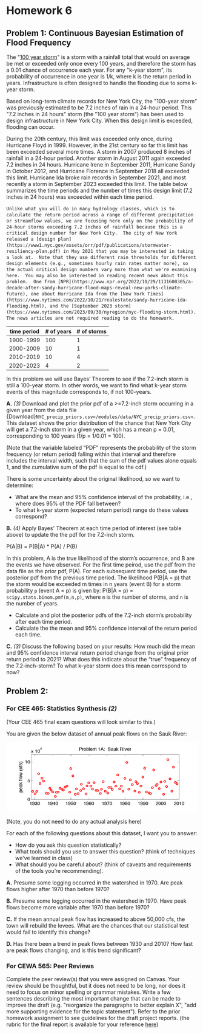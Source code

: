 # Homework 6

## Problem 1: Continuous Bayesian Estimation of Flood Frequency

The "[100 year storm](https://en.wikipedia.org/wiki/100-year_flood)" is a storm with a rainfall total that would on average be met or exceeded only once every 100 years, and therefore the storm has a 0.01 chance of occurrence each year. For any "k-year storm", its probability of occurrence in one year is 1/k, where k is the return period in years. Infrastructure is often designed to handle the flooding due to some k-year storm.
 
Based on long-term climate records for New York City, the "100-year storm" was previously estimated to be 7.2 inches of rain in a 24-hour period. This "7.2 inches in 24 hours" storm (the "100 year storm") has been used to design infrastructure in New York City. When this design limit is exceeded, flooding can occur.

During the 20th century, this limit was exceeded only once, during Hurricane Floyd in 1999. However, in the 21st century so far this limit has been exceeded several more times. A storm in 2007 produced 8 inches of rainfall in a 24-hour period. Another storm in August 2011 again exceeded 7.2 inches in 24 hours. Hurricane Irene in September 2011, Hurricane Sandy in October 2012, and Hurricane Florence in September 2018 all exceeded this limit. Hurricane Ida broke rain records in September 2021, and most recently a storm in September 2023 exceeded this limit. The table below summarizes the time periods and the number of times this design limit (7.2 inches in 24 hours) was exceeded within each time period.

```{note}
Unlike what you will do in many hydrology classes, which is to calculate the return period across a range of different precipitation or streamflow values, we are focusing here only on the probability of 24-hour storms exceeding 7.2 inches of rainfall because this is a critical design number for New York City.  The city of New York released a [design plan](https://www1.nyc.gov/assets/orr/pdf/publications/stormwater-resiliency-plan.pdf) in May 2021 that you may be interested in taking a look at.  Note that they use different rain thresholds for different design elements (e.g., sometimes hourly rain rates matter more), so the actual critical design numbers vary more than what we're examining here.  You may also be interested in reading recent news about this problem.  One from [NPR](https://www.npr.org/2022/10/29/1131608305/a-decade-after-sandy-hurricane-flood-maps-reveal-new-yorks-climate-future), one about Hurricane Ida from the [New York Times](https://www.nytimes.com/2022/10/21/realestate/sandy-hurricane-ida-flooding.html), and the [September 2023 storm](https://www.nytimes.com/2023/09/30/nyregion/nyc-flooding-storm.html). The news articles are not required reading to do the homework.
```

| time period | # of years | # of storms |
| --- | --- | --- |
| 1900-1999 | 100 | 1 |
| 2000-2009 | 10 | 1 |
| 2010-2019 | 10 | 4 |
| 2020-2023 | 4  | 2 |

In this problem we will use Bayes’ Theorem to see if the 7.2-inch storm is still a 100-year storm. In other words, we want to find what k-year storm events of this magnitude corresponds to, if not 100-years.

 **A.** *(3)* Download and plot the prior pdf of a >=7.2-inch storm occurring in a given year from the data file {Download}`NYC_precip_priors.csv</modules/data/NYC_precip_priors.csv>`. This dataset shows the prior distribution of the chance that New York City will get a 7.2-inch storm in a given year, which has a mean p = 0.01, corresponding to 100 years (1/p = 1/0.01 = 100). 
 
(Note that the variable labeled “PDF” represents the probability of the storm frequency (or return period) falling within that interval and therefore includes the interval width, such that the sum of the pdf values alone equals 1, and the cumulative sum of the pdf is equal to the cdf.)
 
There is some uncertainty about the original likelihood, so we want to determine: 
   - What are the mean and 95% confidence interval of the probability, i.e., where does 95% of the PDF fall between? 
   - To what k-year storm (expected return period) range do these values correspond?

**B.** *(4)* Apply Bayes' Theorem at each time period of interest (see table above) to update the the pdf for the 7.2-inch storm.

P(A\|B) = P(B\|A) * P(A) / P(B)
 
In this problem, A is the true likelihood of the storm’s occurrence, and B are the events we have observed. For the first time peirod, use the pdf from the data file as the prior pdf, P(A). For each subsequent time period, use the posterior pdf from the previous time period. The likelihood P(B\|A = p) that the storm would be exceeded m times in n years (event B) for a storm probability `p` (event A = p) is given by: P(B\|A = p) =  `scipy.stats.binom.pmf(m,n,p)`, where `m` is the number of storms, and `n` is the number of years.
   - Calculate and plot the posterior pdfs of the 7.2-inch storm’s probability after each time period.
   - Calculate the the mean and 95% confidence interval of the return period each time.
    
 **C.** *(3)* Discuss the following based on your results: How much did the mean and 95% confidence interval return period change from the original prior return period to 2021? What does this indicate about the “true” frequency of the 7.2-inch-storm? To what k-year storm does this mean correspond to now?


## Problem 2: 

### For CEE 465: Statistics Synthesis *(2)*

(Your CEE 465 final exam questions will look similar to this.)

You are given the below dataset of annual peak flows on the Sauk River: 

![Sauk River Plot](sauk-river-plot.png)

(Note, you do not need to do any actual analysis here)

For each of the following questions about this dataset, I want you to answer:
 - How do you ask this question statistically? 
 - What tools should you use to answer this question? (think of techniques we’ve learned in class)
 - What should you be careful about? (think of caveats and requirements of the tools you’re recommending).

 **A.** Presume some logging occurred in the watershed in 1970. Are peak flows higher after 1970 than before 1970?
 
 **B.** Presume some logging occurred in the watershed in 1970. Have peak flows become more variable after 1970 than before 1970?
 
 **C.** If the mean annual peak flow has increased to above 50,000 cfs, the town will rebuild the levees. What are the chances that our statistical test would fail to identify this change?
 
 **D.** Has there been a trend in peak flows between 1930 and 2010? How fast are peak flows changing, and is this trend significant?
 
 ### For CEWA 565: Peer Reviews

Complete the peer review(s) that you were assigned on Canvas. Your review should be thoughtful, but it does not need to be long, nor does it need to focus on minor spelling or grammar mistakes. Write a few sentences describing the most important change that can be made to improve the draft (e.g. "reorganize the paragraphs to better explain X", "add more supporting evidence for the topic statement"). Refer to the prior homework assignment to see guidelines for the draft project reports. (the rubric for the final report is available for your reference [here](/overview/b-project.md))
